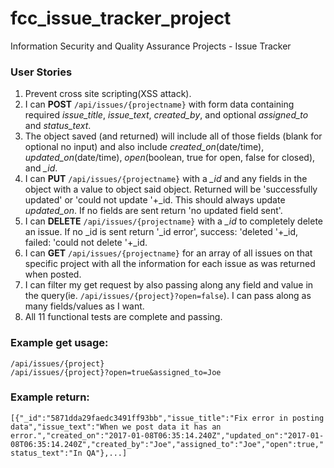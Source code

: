 # fcc_issue_tracker_project
Information Security and Quality Assurance Projects - Issue Tracker

### User Stories

1.  Prevent cross site scripting(XSS attack).
2.  I can **POST** `/api/issues/{projectname}` with form data containing required *issue_title*, *issue_text*, *created_by*, and optional *assigned_to* and *status_text*.
3.  The object saved (and returned) will include all of those fields (blank for optional no input) and also include *created_on*(date/time), *updated_on*(date/time), *open*(boolean, true for open, false for closed), and *_id*.
4.  I can **PUT** `/api/issues/{projectname}` with a *_id* and any fields in the object with a value to object said object. Returned will be 'successfully updated' or 'could not update '+_id. This should always update *updated_on*. If no fields are sent return 'no updated field sent'.
5.  I can **DELETE** `/api/issues/{projectname}` with a *_id* to completely delete an issue. If no _id is sent return '_id error', success: 'deleted '+_id, failed: 'could not delete '+_id.
6.  I can **GET** `/api/issues/{projectname}` for an array of all issues on that specific project with all the information for each issue as was returned when posted.
7.  I can filter my get request by also passing along any field and value in the query(ie. `/api/issues/{project}?open=false`). I can pass along as many fields/values as I want.
8.  All 11 functional tests are complete and passing.

### Example get usage:

`/api/issues/{project}`\
`/api/issues/{project}?open=true&assigned_to=Joe`

### Example return:

`[{"_id":"5871dda29faedc3491ff93bb","issue_title":"Fix error in posting data","issue_text":"When we post data it has an error.","created_on":"2017-01-08T06:35:14.240Z","updated_on":"2017-01-08T06:35:14.240Z","created_by":"Joe","assigned_to":"Joe","open":true,"status_text":"In QA"},...]`
